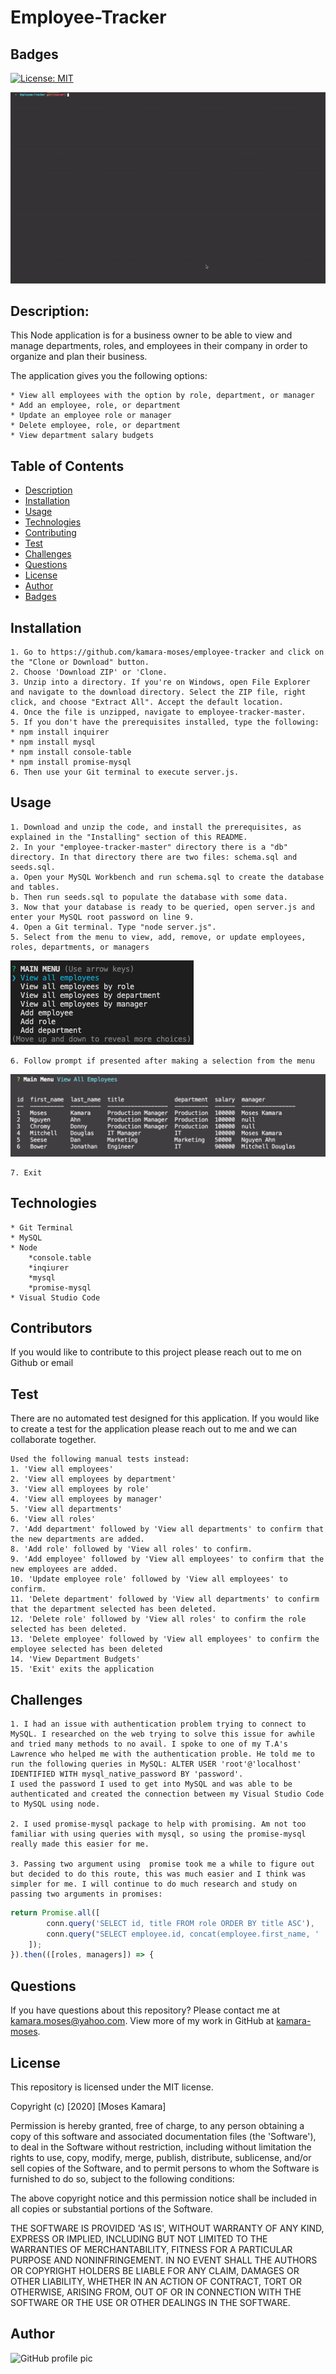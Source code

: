 # Employee-Tracker

## Badges
[![License: MIT](https://img.shields.io/badge/License-MIT-yellow.svg)](https://opensource.org/licenses/MIT)

![Employee Tracker Demo](images/employee-tracker.gif)

## Description:
This Node application is for a business owner to be able to view and manage departments, roles, and employees in their company in order to organize and plan their business.

The application gives you the following options:

    * View all employees with the option by role, department, or manager
    * Add an employee, role, or department
    * Update an employee role or manager
    * Delete employee, role, or department
    * View department salary budgets

## Table of Contents
* [Description](#description)
* [Installation](#installation)
* [Usage](#usage)
* [Technologies](#technologies)
* [Contributing](#contributing)
* [Test](#test)
* [Challenges](#challenges)
* [Questions](#questions)
* [License](#license)
* [Author](#Author)
* [Badges](#badges)
## Installation
    1. Go to https://github.com/kamara-moses/employee-tracker and click on the "Clone or Download" button. 
    2. Choose 'Download ZIP' or 'Clone. 
    3. Unzip into a directory. If you're on Windows, open File Explorer and navigate to the download directory. Select the ZIP file, right click, and choose "Extract All". Accept the default location.
    4. Once the file is unzipped, navigate to employee-tracker-master.
    5. If you don't have the prerequisites installed, type the following:
    * npm install inquirer
    * npm install mysql
    * npm install console-table
    * npm install promise-mysql
    6. Then use your Git terminal to execute server.js.

## Usage

    1. Download and unzip the code, and install the prerequisites, as explained in the "Installing" section of this README.
    2. In your "employee-tracker-master" directory there is a "db" directory. In that directory there are two files: schema.sql and seeds.sql. 
    a. Open your MySQL Workbench and run schema.sql to create the database and tables.
    b. Then run seeds.sql to populate the database with some data.
    3. Now that your database is ready to be queried, open server.js and enter your MySQL root password on line 9.
    4. Open a Git terminal. Type "node server.js".
    5. Select from the menu to view, add, remove, or update employees, roles, departments, or managers

<img src='images/menu.png' alt='options menu of the app'>

    6. Follow prompt if presented after making a selection from the menu

<img src='images/employee.png' alt='employee list'>

    7. Exit

## Technologies
    * Git Terminal
    * MySQL
    * Node
        *console.table
        *inqiurer
        *mysql
        *promise-mysql
    * Visual Studio Code

## Contributors
If you would like to contribute to this project please reach out to me on Github or email
## Test
There are no automated test designed for this application. If you would like to create a test for the application please reach out to me and we can collaborate together.

    Used the following manual tests instead:
    1. 'View all employees'
    2. 'View all employees by department'
    3. 'View all employees by role'
    4. 'View all employees by manager'
    5. 'View all departments'
    6. 'View all roles'
    7. 'Add department' followed by 'View all departments' to confirm that the new departments are added.
    8. 'Add role' followed by 'View all roles' to confirm.
    9. 'Add employee' followed by 'View all employees' to confirm that the new employees are added. 
    10. 'Update employee role' followed by 'View all employees' to confirm.
    11. 'Delete department' followed by 'View all departments' to confirm that the department selected has been deleted.
    12. 'Delete role' followed by 'View all roles' to confirm the role selected has been deleted.
    13. 'Delete employee' followed by 'View all employees' to confirm the employee selected has been deleted
    14. 'View Department Budgets'
    15. 'Exit' exits the application

## Challenges
    1. I had an issue with authentication problem trying to connect to MySQL. I researched on the web trying to solve this issue for awhile and tried many methods to no avail. I spoke to one of my T.A's Lawrence who helped me with the authentication proble. He told me to run the following queries in MySQL: ALTER USER 'root'@'localhost' IDENTIFIED WITH mysql_native_password BY 'password'.
    I used the password I used to get into MySQL and was able to be authenticated and created the connection between my Visual Studio Code to MySQL using node.

    2. I used promise-mysql package to help with promising. Am not too familiar with using queries with mysql, so using the promise-mysql really made this easier for me.

    3. Passing two argument using  promise took me a while to figure out but decided to do this route, this was much easier and I think was simpler for me. I will continue to do much research and study on passing two arguments in promises:

```javascript
return Promise.all([
        conn.query('SELECT id, title FROM role ORDER BY title ASC'), 
        conn.query("SELECT employee.id, concat(employee.first_name, ' ' ,  employee.last_name) AS Employee FROM employee ORDER BY Employee ASC")
    ]);
}).then(([roles, managers]) => {
```

## Questions
If you have questions about this repository? Please contact me at [kamara.moses@yahoo.com](mailto:kamara.moses@yahoo.com). View more of my work in GitHub at [kamara-moses](https://github.com/kamara-moses).
## License
This repository is licensed under the MIT license.

Copyright (c) [2020] [Moses Kamara]

Permission is hereby granted, free of charge, to any person obtaining a copy of this software and associated documentation files (the 'Software'), to deal in the Software without restriction, including without limitation the rights to use, copy, modify, merge, publish, distribute, sublicense, and/or sell copies of the Software, and to permit persons to whom the Software is furnished to do so, subject to the following conditions:

The above copyright notice and this permission notice shall be included in all copies or substantial portions of the Software.

THE SOFTWARE IS PROVIDED 'AS IS', WITHOUT WARRANTY OF ANY KIND, EXPRESS OR IMPLIED, INCLUDING BUT NOT LIMITED TO THE WARRANTIES OF MERCHANTABILITY, FITNESS FOR A PARTICULAR PURPOSE AND NONINFRINGEMENT. IN NO EVENT SHALL THE AUTHORS OR COPYRIGHT HOLDERS BE LIABLE FOR ANY CLAIM, DAMAGES OR OTHER LIABILITY, WHETHER IN AN ACTION OF CONTRACT, TORT OR OTHERWISE, ARISING FROM, OUT OF OR IN CONNECTION WITH THE SOFTWARE OR THE USE OR OTHER DEALINGS IN THE SOFTWARE.

## Author 
![GitHub profile pic](https://avatars3.githubusercontent.com/u/65128951?v=4)
